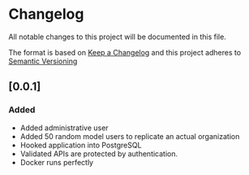 # Changelog

All notable changes to this project will be documented in this file.

The format is based on [Keep a Changelog](https://keepachangelog.com/en/1.0.0/)
and this project adheres to [Semantic Versioning](https://semver.org/spec/v2.0.0.html)

## [0.0.1]

### Added
- Added administrative user
- Added 50 random model users to replicate an actual organization
- Hooked application into PostgreSQL
- Validated APIs are protected by authentication.
- Docker runs perfectly